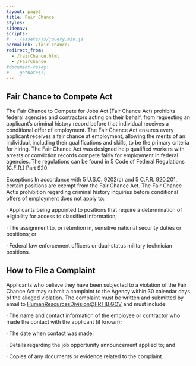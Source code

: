 ```yaml
---
layout: page2
title: Fair Chance
styles:
sidenav:
scripts:
#  - /assets/js/jquery.min.js
permalink: /fair-chance/
redirect_from:
  - /fairChance.html
  - /FairChance
#document-ready:
#  - getRate();
---
```


## Fair Chance to Compete Act

The Fair Chance to Compete for Jobs Act (Fair Chance Act) prohibits federal agencies and contractors acting on their behalf, from requesting an applicant’s criminal history record before that individual receives a conditional offer of employment. The Fair Chance Act ensures every applicant receives a fair chance at employment, allowing the merits of an individual, including their qualifications and skills, to be the primary criteria for hiring. The Fair Chance Act was designed help qualified workers with arrests or conviction records compete fairly for employment in federal agencies. The regulations can be found in 5 Code of Federal Regulations (C.F.R.) Part 920.

Exceptions In accordance with 5 U.S.C. 9202(c) and 5 C.F.R. 920.201, certain positions are exempt from the Fair Chance Act. The Fair Chance Act’s prohibition regarding criminal history inquiries before conditional offers of employment does not apply to:


· Applicants being appointed to positions that require a determination of eligibility for access to classified information;


· The assignment to, or retention in, sensitive national security duties or positions; or


· Federal law enforcement officers or dual-status military technician positions.

## How to File a Complaint

Applicants who believe they have been subjected to a violation of the Fair Chance Act may submit a complaint to the Agency within 30 calendar days of the alleged violation. The complaint must be written and submitted by email to <HumanResourcesDivision@FRTIB.GOV> and must include:

· The name and contact information of the employee or contractor who made the contact with the applicant (if known);


· The date when contact was made;


· Details regarding the job opportunity announcement applied to; and


· Copies of any documents or evidence related to the complaint.

<!-- CONTENT END -->
